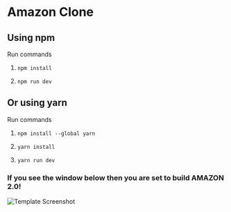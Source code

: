 # Amazon Clone

## Using npm

Run commands

1. `npm install`

2. `npm run dev`

## Or using yarn

Run commands

1. `npm install --global yarn`

2. `yarn install`

3. `yarn run dev`

### If you see the window below then you are set to build AMAZON 2.0!

![Template Screenshot](TemplateScreenshot.jpg?raw=true "Template Screenshot")
